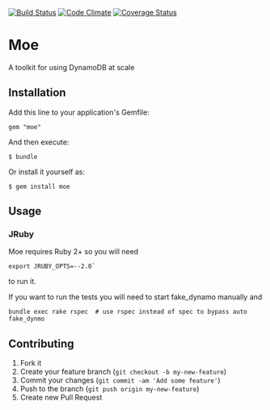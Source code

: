 [![Build Status](https://travis-ci.org/fuzz/moe.png?branch=master)](https://travis-ci.org/fuzz/moe)
[![Code Climate](https://codeclimate.com/github/fuzz/moe.png)](https://codeclimate.com/github/fuzz/moe)
[![Coverage Status](https://coveralls.io/repos/fuzz/moe/badge.png)](https://coveralls.io/r/fuzz/moe)

# Moe

A toolkit for using DynamoDB at scale

## Installation

Add this line to your application's Gemfile:

    gem "moe"

And then execute:

    $ bundle

Or install it yourself as:

    $ gem install moe

## Usage

### JRuby
Moe requires Ruby 2+ so you will need

```
export JRUBY_OPTS=--2.0`
```

to run it.

If you want to run the tests you will need to start fake_dynamo manually and

```
bundle exec rake rspec  # use rspec instead of spec to bypass auto fake_dynmo
```

## Contributing

1. Fork it
2. Create your feature branch (`git checkout -b my-new-feature`)
3. Commit your changes (`git commit -am 'Add some feature'`)
4. Push to the branch (`git push origin my-new-feature`)
5. Create new Pull Request
